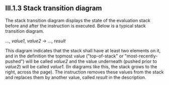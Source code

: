 ## III.1.3 Stack transition diagram

The stack transition diagram displays the state of the evaluation stack before and after the instruction is executed. Below is a typical stack transition diagram.

&hellip;, _value1_, _value2_ &rarr; &hellip;, _result_

This diagram indicates that the stack shall have at least two elements on it, and in the definition the topmost value ("top-of-stack" or "most-recently-pushed") will be called _value2_ and the value 
underneath (pushed prior to _value2_) will be called _value1_. (In diagrams like this, the stack grows to the right, across the page). The instruction removes these values from the stack and replaces them by another value, called _result_ in the description.
